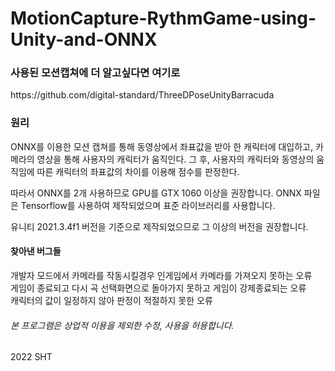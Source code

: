 # MotionCapture-RythmGame-using-Unity-and-ONNX

<h3> 사용된 모션캡쳐에 더 알고싶다면 여기로 </h3>
https://github.com/digital-standard/ThreeDPoseUnityBarracuda

<h3> 원리 </h3>
ONNX를 이용한 모션 캡쳐를 통해 동영상에서 좌표값을 받아 한 캐릭터에 대입하고, 카메라의 영상을 통해 사용자의 캐릭터가 움직인다.
그 후, 사용자의 캐릭터와 동영상의 움직임에 따른 캐릭터의 좌표값의 차이를 이용해 점수를 판정한다.

따라서 ONNX를 2개 사용하므로 GPU를 GTX 1060 이상을 권장합니다.
ONNX 파일은 Tensorflow를 사용하여 제작되었으며 표준 라이브러리를 사용합니다.

유니티 2021.3.4f1 버전을 기준으로 제작되었으므로 그 이상의 버전을 권장합니다.

<h4> 찾아낸 버그들 </h4> 
개발자 모드에서 카메라를 작동시킬경우 인게임에서 카메라를 가져오지 못하는 오류 <br>
게임이 종료되고 다시 곡 선택화면으로 돌아가지 못하고 게임이 강제종료되는 오류 <br>
캐릭터의 값이 일정하지 않아 판정이 적절하지 못한 오류 <br> 

<h6> 본 프로그램은 상업적 이용을 제외한 수정, 사용을 허용합니다. </h6>
2022 SHT
